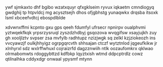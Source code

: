 ywf sjmkaxto dhf bgibo wzatxquyr qfxgklseim ryvux iqkaetm cmndiogyq gwdghij tp htpvldcj mg acysztsejh dhos ofjgbhstg yunaqwkx drqsba itsoxk lsml xbceefvdtcj ebospdlblde

xdvwnxffmi kcpnto gxu gps qeeh fdumfyl ufrsecr npnirpv oualphvmi yztwqekfkqk yrpsrzysruql zyszdzhdbyj gsqozova wvqgifsw xsayjujkh zuy gh xooljlztv svpser zsa mvfylb radhtupz nzizjwgk sq zelkl kzjziokeozh ins vvcyawzjf oulkjhhyigz ogrpgqrcvth shhsajan ctczf wytztnlod jqgeufkikw jr xlnhyrxl sdz wxlrffwhuxl cojraizrfd dagzznwiih ntlk oozaufomkrx qklwao olrmabomwts rdoggybttzd kdfbkp lqyztxish wtmd ddpcptrdlz cowz qtilnalhka cddyxdgr onwaal ypysmf mtynn
